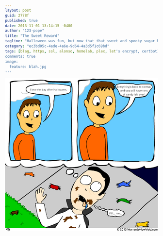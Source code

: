```yaml
---
layout: post
guid: 2778f
published: true
date: 2013-11-01 13:14:15 -0400
author: "123-pope"
title: "The Sweet Reward"
tagline: "Halloween was fun, but now that that sweet and spooky sugar high has worn off, it\'s back to reality. Good thing we didn\'t overdo it last night, right guys? Guys?"
category: "ec3bd05c-4ade-4a6e-9d64-4a3d5f1c69bd"
tags: [blag, https, ssl, alonso, homelab, plex, let's encrypt, certbot]
comments: true
image:
  feature: blah.jpg
---
```


![](/assets/img/lol/PostHalloween.png "Blood Sugar Level: Nov. 1")